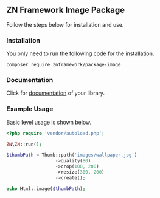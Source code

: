 <h2>ZN Framework Image Package</h2>
<p>
Follow the steps below for installation and use.
</p>

<h3>Installation</h3>
<p>
You only need to run the following code for the installation.
</p>

```
composer require znframework/package-image
```

<h3>Documentation</h3>
<p>
Click for <a href="https://docs.znframework.com/resim-isleme-kutuphaneleri/resim-isleme-kutuphanesi">documentation</a> of your library.
</p>

<h3>Example Usage</h3>
<p>
Basic level usage is shown below.
</p>

```php
<?php require 'vendor/autoload.php';

ZN\ZN::run();

$thumbPath = Thumb::path('images/wallpaper.jpg')
                  ->quality(80)
                  ->crop(100, 200)
                  ->resize(300, 200)
                  ->create();

echo Html::image($thumbPath);
```